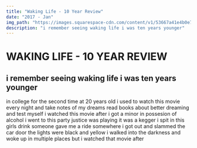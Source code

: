 ```yaml
---
title: "Waking Life - 10 Year Review"
date: "2017 - Jan"
img_path: "https://images.squarespace-cdn.com/content/v1/53667a41e4b0e77173cb3dd1/1575688292451-8YF5JT8LXAJB1ARJCNK5/SEPT2018-1-2.jpg"
description: "i remember seeing waking life i was ten years younger"
---
```


# WAKING LIFE - 10 YEAR REVIEW

##  i remember seeing waking life i was ten years younger
in college for the second time at 20 years old i used to watch this movie every night and take notes of my dreams read books about better dreaming and test myself i watched this movie after i got a minor in possesion of alcohol i went to this party justice was playing it was a kegger i spit in this girls drink someone gave me a ride somewhere i got out and slammed the car door the lights were black and yellow i walked into the darkness and woke up in multiple places but i watched that movie after
